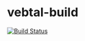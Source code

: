 # vebtal-build

[![Build Status](https://travis-ci.org/vebqa/vebtal-build.svg?branch=master)](https://travis-ci.org/vebqa/vebtal-build)
